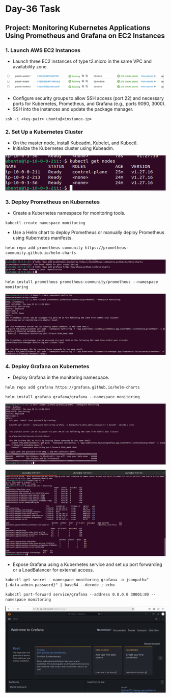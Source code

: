 # Day-36 Task
## Project: Monitoring Kubernetes Applications Using Prometheus and Grafana on EC2 Instances

### 1. Launch AWS EC2 Instances
-   Launch three EC2 instances of type t2.micro in the same VPC and availability zone.

![alt text](image-10.png)

-   Configure security groups to allow SSH access (port 22) and necessary ports for Kubernetes, Prometheus, and Grafana (e.g., ports 9090, 3000).
-   SSH into the instances and update the package manager.
```
ssh -i <key-pair> ubuntu@<instance-ip>
```

### 2. Set Up a Kubernetes Cluster
-   On the master node, install Kubeadm, Kubelet, and Kubectl.
-   Initialize the Kubernetes cluster using Kubeadm.

![alt text](image-2.png)

### 3. Deploy Prometheus on Kubernetes 
-   Create a Kubernetes namespace for monitoring tools.
```
kubectl create namespace monitoring
```
-   Use a Helm chart to deploy Prometheus or manually deploy Prometheus using Kubernetes manifests.
```
helm repo add prometheus-community https://prometheus-community.github.io/helm-charts
```

![alt text](image-4.png)

```
helm install prometheus prometheus-community/prometheus --namespace monitoring
```
![alt text](image-5.png)

### 4. Deploy Grafana on Kubernetes 
-   Deploy Grafana in the monitoring namespace.
```
helm repo add grafana https://grafana.github.io/helm-charts
```

```
helm install grafana grafana/grafana --namespace monitoring
```
![alt text](image-6.png)

![alt text](image-9.png)

-   Expose Grafana using a Kubernetes service and set up port forwarding or a LoadBalancer for external access.
```
kubectl get secret --namespace monitoring grafana -o jsonpath="{.data.admin-password}" | base64 --decode ; echo
```
```
kubectl port-forward service/grafana --address 0.0.0.0 30001:80 --namespace monitoring
```
![alt text](image-7.png)





